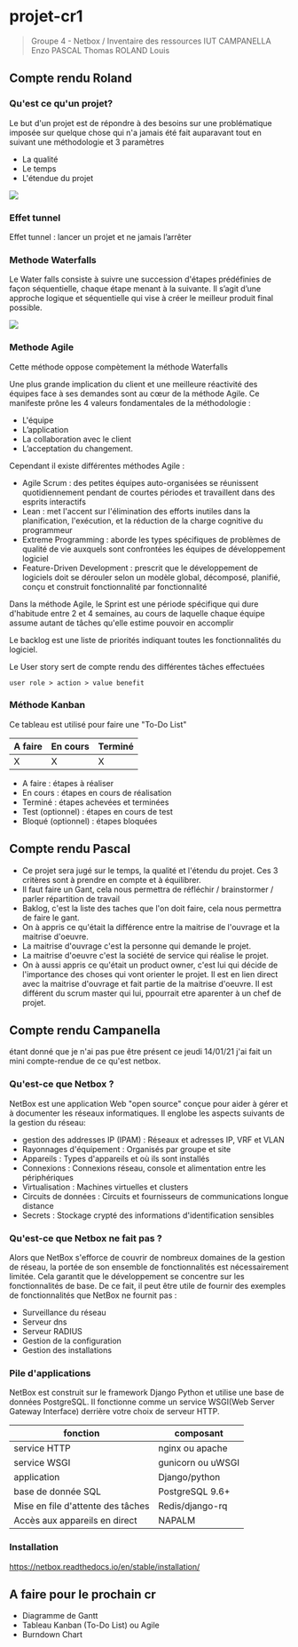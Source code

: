 # projet-cr1

> Groupe 4 - Netbox / Inventaire des ressources IUT
> CAMPANELLA Enzo
> PASCAL Thomas
> ROLAND Louis

## Compte rendu Roland

### Qu'est ce qu'un projet?

Le but d'un projet est de répondre à des besoins sur une problématique imposée sur quelque chose qui n'a jamais été fait auparavant tout en suivant une méthodologie et 3 paramètres
- La qualité
- Le temps
- L'étendue du projet

![](https://i.imgur.com/PnA4n4v.png)

### Effet tunnel

Effet tunnel : lancer un projet et ne jamais l’arrêter

### Methode Waterfalls

Le Water falls consiste à suivre une succession d'étapes prédéfinies de façon séquentielle, chaque étape menant à la suivante. Il s’agit d’une approche logique et séquentielle qui vise à créer le meilleur produit final possible.

![](https://i.imgur.com/QtPwj01.png)

### Methode Agile

Cette méthode oppose compètement la méthode Waterfalls

Une plus grande implication du client et une meilleure réactivité des équipes face à ses demandes sont au cœur de la méthode Agile. Ce manifeste prône les 4 valeurs fondamentales de la méthodologie :

- L'équipe
- L’application
- La collaboration avec le client
- L’acceptation du changement.

Cependant il existe différentes méthodes Agile : 
- Agile Scrum : des petites équipes auto-organisées se réunissent quotidiennement pendant de courtes périodes et travaillent dans des esprits interactifs
- Lean : met l'accent sur l'élimination des efforts inutiles dans la planification, l'exécution, et la réduction de la charge cognitive du programmeur
- Extreme Programming : aborde les types spécifiques de problèmes de qualité de vie auxquels sont confrontées les équipes de développement logiciel
- Feature-Driven Development : prescrit que le développement de logiciels doit se dérouler selon un modèle global, décomposé, planifié, conçu et construit fonctionnalité par fonctionnalité

Dans la méthode Agile, le Sprint est une période spécifique qui dure d'habitude entre 2 et 4 semaines, au cours de laquelle chaque équipe assume autant de tâches qu'elle estime pouvoir en accomplir

Le backlog est une liste de priorités indiquant toutes les fonctionnalités du logiciel.

Le User story sert de compte rendu des différentes tâches effectuées 

`user role > action > value benefit`

### Méthode Kanban

Ce tableau est utilisé pour faire une "To-Do List" 

| A faire | En cours | Terminé |
| -------- | -------- | -------- |
| X     | X     | X     |


- A faire : étapes à réaliser
- En cours : étapes en cours de réalisation
- Terminé : étapes achevées et terminées
- Test (optionnel) : étapes en cours de test
- Bloqué (optionnel) : étapes bloquées

## Compte rendu Pascal

- Ce projet sera jugé sur le temps, la qualité et l'étendu du projet. Ces 3 critères sont à prendre en compte et à équilibrer.
- Il faut faire un Gant, cela nous permettra de réfléchir / brainstormer  / parler répartition de travail
- Baklog, c'est la liste des taches que l'on doit faire, cela nous permettra de faire le gant.
- On à appris ce qu'était la différence entre la maitrise de l'ouvrage et la maitrise d'oeuvre.
- La maitrise d'ouvrage c'est  la personne qui demande le projet.
- La maitrise d'oeuvre c'est la société de service qui réalise le projet.
- On à aussi appris ce qu'était un  product owner, c'est lui qui décide de l'importance des choses qui vont orienter le projet. Il est en lien direct avec la maitrise d'ouvrage et fait partie de la maitrise d'oeuvre. Il est différent du scrum master qui lui, ppourrait etre aparenter à un chef de projet.

## Compte rendu Campanella

étant donné que je n'ai pas pue être présent ce jeudi 14/01/21 j'ai fait un mini compte-rendue de ce qu'est netbox.

### Qu'est-ce que Netbox ?

NetBox est une application Web "open source" conçue pour aider à gérer et à documenter les réseaux informatiques. Il englobe les aspects suivants de la gestion du réseau:

- gestion des addresses IP (IPAM) : Réseaux et adresses IP, VRF et VLAN
- Rayonnages d'équipement : Organisés par groupe et site
- Appareils : Types d'appareils et où ils sont installés
- Connexions : Connexions réseau, console et alimentation entre les périphériques
- Virtualisation : Machines virtuelles et clusters
- Circuits de données : Circuits et fournisseurs de communications longue distance
- Secrets : Stockage crypté des informations d'identification sensibles

### Qu'est-ce que Netbox ne fait pas ?

Alors que NetBox s'efforce de couvrir de nombreux domaines de la gestion de réseau, la portée de son ensemble de fonctionnalités est nécessairement limitée. Cela garantit que le développement se concentre sur les fonctionnalités de base. De ce fait, il peut être utile de fournir des exemples de fonctionnalités que NetBox ne fournit pas : 


- Surveillance du réseau 
- Serveur dns 
- Serveur RADIUS 
- Gestion de la configuration 
- Gestion des installations 

### Pile d'applications

NetBox est construit sur le framework Django Python et utilise une base de données PostgreSQL. Il fonctionne comme un service WSGI(Web Server Gateway Interface) derrière votre choix de serveur HTTP.

| fonction                          | composant         |
| --------------------------------- | ----------------- |
| service HTTP                      | nginx ou apache   |
| service WSGI                      | gunicorn ou uWSGI |
| application                       | Django/python     |
| base de donnée SQL                | PostgreSQL 9.6+   |
| Mise en file d'attente des tâches | Redis/django-rq   |
| Accès aux appareils en direct     | NAPALM            |

### Installation

https://netbox.readthedocs.io/en/stable/installation/

## A faire pour le prochain cr

- Diagramme de Gantt
- Tableau Kanban (To-Do List) ou Agile
- Burndown Chart
